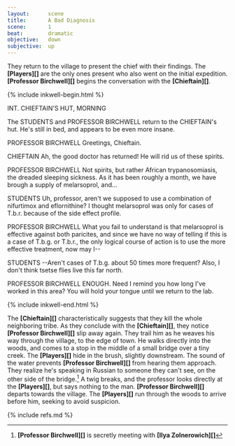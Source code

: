```yaml
---
layout:      scene
title:       A Bad Diagnosis
scene:       1
beat:        dramatic
objective:   down
subjective:  up
---
```



They return to the village to present the chief with their findings.
The **[Players][]** are the only ones present who also went on the initial expedition.
**[Professor Birchwell][]** begins the conversation with the **[Chieftain][]**.


{% include inkwell-begin.html %}

INT. CHIEFTAIN'S HUT, MORNING

The STUDENTS and PROFESSOR BIRCHWELL return to the CHIEFTAIN's hut.
He's still in bed, and appears to be even more insane.

PROFESSOR BIRCHWELL
Greetings, Chieftain.

CHIEFTAIN
Ah, the good doctor has returned!
He will rid us of these spirits.

PROFESSOR BIRCHWELL
Not spirits, but rather African trypanosomiasis,
the dreaded sleeping sickness.
As it has been roughly a month,
we have brough a supply of melarsoprol, and...

STUDENTS
Uh, professor, aren't we supposed to use a combination of nifurtimox and eflornithine?
I thought melarsoprol was only for cases of T.b.r. because of the side effect profile.

PROFESSOR BIRCHWELL
What you fail to understand is that melarsoprol is effective against both paricites,
and since we have no way of telling if this is a case of T.b.g. or T.b.r.,
the only logical course of action is to use the more effective treatment, now may I--

STUDENTS
--Aren't cases of T.b.g. about 50 times more frequent?
Also, I don't think tsetse flies live this far north.

PROFESSOR BIRCHWELL
ENOUGH. Need I remind you how long I've worked in this area?
You will hold your tongue until we return to the lab.

{% include inkwell-end.html %}



[#]: # (contest findings => MEDICINE > 2)
[#]: # (argue => MEDICINE > 3)

The **[Chieftain][]** characteristically suggests that they kill the whole neighboring tribe.
As they conclude with the **[Chieftain][]**, they notice **[Professor Birchwell][]** slip away again.
They trail him as he weaves his way through the village, to the edge of town.
He walks directly into the woods, and comes to a stop in the middle of a small bridge over a tiny creek.
The **[Players][]** hide in the brush, slightly downstream.
The sound of the water prevents **[Professor Birchwell][]** from hearing them approach.
They realize he's speaking in Russian to someone they can't see, on the other side of the bridge.[^2]
A twig breaks, and the professor looks directly at the **[Players][]**, but says nothing to the man.
**[Professor Birchwell][]** departs towards the village.
The **[Players][]** run through the woods to arrive before him, seeking to avoid suspicion.


[^0]: Educated players and medical professionals will notice this diagnosis to be objectively false.
[^1]: The professor will try to confuse them with more medical knowledge, or cast doubt on them.
[^2]: **[Professor Birchwell][]** is secretly meeting with **[Ilya Zolnerowich][]**

{% include refs.md %}











